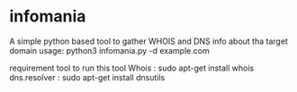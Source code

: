 # infomania
A simple python based tool to gather WHOIS and DNS info about tha target domain
usage: python3 infomania.py -d example.com

requirement tool to run this tool
Whois : sudo apt-get install whois
dns.resolver : sudo apt-get install dnsutils
